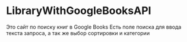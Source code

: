 # LibraryWithGoogleBooksAPI
Это сайт по поиску книг в Google Books
Есть поле поиска для ввода текста запроса, а так же выбор сортировки и категории
